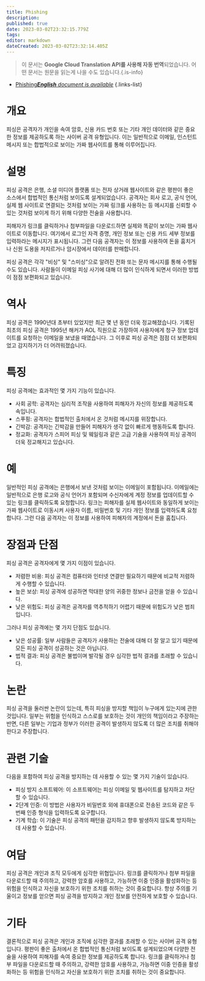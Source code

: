 ```yaml
---
title: Phishing
description: 
published: true
date: 2023-03-02T23:32:15.779Z
tags: 
editor: markdown
dateCreated: 2023-03-02T23:32:14.405Z
---
```


> 이 문서는 **Google Cloud Translation API를 사용해 자동 번역**되었습니다.
어떤 문서는 원문을 읽는게 나을 수도 있습니다.{.is-info}



- [Phishing***English** document is available*](/en/Knowledge-base/Dictionary/phishing)
{.links-list}
# 개요

피싱은 공격자가 개인을 속여 암호, 신용 카드 번호 또는 기타 개인 데이터와 같은 중요한 정보를 제공하도록 하는 사이버 공격 유형입니다. 이는 일반적으로 이메일, 인스턴트 메시지 또는 합법적으로 보이는 가짜 웹사이트를 통해 이루어집니다.

# 설명

피싱 공격은 은행, 소셜 미디어 플랫폼 또는 전자 상거래 웹사이트와 같은 평판이 좋은 소스에서 합법적인 통신처럼 보이도록 설계되었습니다. 공격자는 회사 로고, 공식 언어, 실제 웹 사이트로 연결되는 것처럼 보이는 가짜 링크를 사용하는 등 메시지를 신뢰할 수 있는 것처럼 보이게 하기 위해 다양한 전술을 사용합니다.

피해자가 링크를 클릭하거나 첨부파일을 다운로드하면 실제와 똑같이 보이는 가짜 웹사이트로 이동합니다. 여기에서 로그인 자격 증명, 개인 정보 또는 신용 카드 세부 정보를 입력하라는 메시지가 표시됩니다. 그런 다음 공격자는 이 정보를 사용하여 돈을 훔치거나 신원 도용을 저지르거나 암시장에서 데이터를 판매합니다.

피싱 공격은 각각 "비싱" 및 "스미싱"으로 알려진 전화 또는 문자 메시지를 통해 수행될 수도 있습니다. 사람들이 이메일 피싱 사기에 대해 더 많이 인식하게 되면서 이러한 방법이 점점 보편화되고 있습니다.

# 역사

피싱 공격은 1990년대 초부터 있었지만 최근 몇 년 동안 더욱 정교해졌습니다. 기록된 최초의 피싱 공격은 1995년 해커가 AOL 직원으로 가장하여 사용자에게 청구 정보 업데이트를 요청하는 이메일을 보냈을 때였습니다. 그 이후로 피싱 공격은 점점 더 보편화되었고 감지하기가 더 어려워졌습니다.

# 특징

피싱 공격에는 효과적인 몇 가지 기능이 있습니다.

- 사회 공학: 공격자는 심리적 조작을 사용하여 피해자가 자신의 정보를 제공하도록 속입니다.
- 스푸핑: 공격자는 합법적인 출처에서 온 것처럼 메시지를 위장합니다.
- 긴박감: 공격자는 긴박감을 만들어 피해자가 생각 없이 빠르게 행동하도록 합니다.
- 정교화: 공격자가 스피어 피싱 및 웨일링과 같은 고급 기술을 사용하여 피싱 공격이 더욱 정교해지고 있습니다.

# 예

일반적인 피싱 공격에는 은행에서 보낸 것처럼 보이는 이메일이 포함됩니다. 이메일에는 일반적으로 은행 로고와 공식 언어가 포함되며 수신자에게 계정 정보를 업데이트할 수 있는 링크를 클릭하도록 요청합니다. 링크는 피해자를 실제 웹사이트와 동일하게 보이는 가짜 웹사이트로 이동시켜 사용자 이름, 비밀번호 및 기타 개인 정보를 입력하도록 요청합니다. 그런 다음 공격자는 이 정보를 사용하여 피해자의 계정에서 돈을 훔칩니다.

# 장점과 단점

피싱 공격은 공격자에게 몇 가지 이점이 있습니다.

- 저렴한 비용: 피싱 공격은 컴퓨터와 인터넷 연결만 필요하기 때문에 비교적 저렴하게 수행할 수 있습니다.
- 높은 보상: 피싱 공격에 성공하면 막대한 양의 귀중한 정보나 금전을 얻을 수 있습니다.
- 낮은 위험도: 피싱 공격은 공격자를 역추적하기 어렵기 때문에 위험도가 낮은 범죄입니다.

그러나 피싱 공격에는 몇 가지 단점도 있습니다.

- 낮은 성공률: 일부 사람들은 공격자가 사용하는 전술에 대해 더 잘 알고 있기 때문에 모든 피싱 공격이 성공하는 것은 아닙니다.
- 법적 결과: 피싱 공격은 불법이며 발각될 경우 심각한 법적 결과를 초래할 수 있습니다.

# 논란

피싱 공격을 둘러싼 논란이 있는데, 특히 피싱을 방지할 책임이 누구에게 있는지에 관한 것입니다. 일부는 위험을 인식하고 스스로를 보호하는 것이 개인의 책임이라고 주장하는 반면, 다른 일부는 기업과 정부가 이러한 공격이 발생하지 않도록 더 많은 조치를 취해야 한다고 주장합니다.

# 관련 기술

다음을 포함하여 피싱 공격을 방지하는 데 사용할 수 있는 몇 가지 기술이 있습니다.

- 피싱 방지 소프트웨어: 이 소프트웨어는 피싱 이메일 및 웹사이트를 탐지하고 차단할 수 있습니다.
- 2단계 인증: 이 방법은 사용자가 비밀번호 외에 휴대폰으로 전송된 코드와 같은 두 번째 인증 형식을 입력하도록 요구합니다.
- 기계 학습: 이 기술은 피싱 공격의 패턴을 감지하고 향후 발생하지 않도록 방지하는 데 사용할 수 있습니다.

# 여담

피싱 공격은 개인과 조직 모두에게 심각한 위협입니다. 링크를 클릭하거나 첨부 파일을 다운로드할 때 주의하고, 강력한 암호를 사용하고, 가능하면 이중 인증을 활성화하는 등 위험을 인식하고 자신을 보호하기 위한 조치를 취하는 것이 중요합니다. 항상 주의를 기울이고 정보를 얻으면 피싱 공격을 방지하고 개인 정보를 안전하게 보호할 수 있습니다.

# 기타

결론적으로 피싱 공격은 개인과 조직에 심각한 결과를 초래할 수 있는 사이버 공격 유형입니다. 평판이 좋은 출처에서 온 합법적인 통신처럼 보이도록 설계되었으며 다양한 전술을 사용하여 피해자를 속여 중요한 정보를 제공하도록 합니다. 링크를 클릭하거나 첨부 파일을 다운로드할 때 주의하고, 강력한 암호를 사용하고, 가능하면 이중 인증을 활성화하는 등 위험을 인식하고 자신을 보호하기 위한 조치를 취하는 것이 중요합니다.